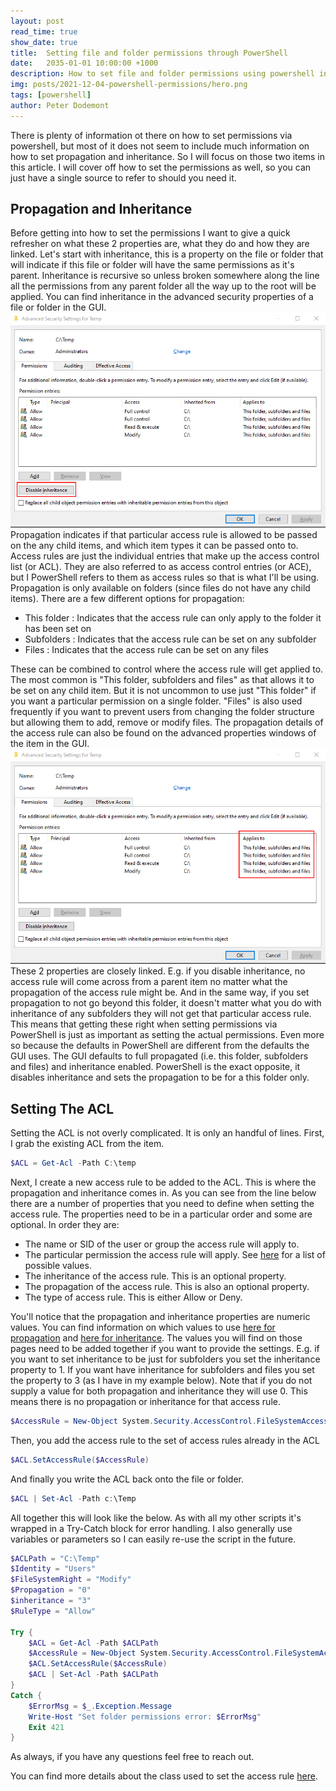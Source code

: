 ```yaml
---
layout: post
read_time: true
show_date: true
title:  Setting file and folder permissions through PowerShell
date:   2035-01-01 10:00:00 +1000
description: How to set file and folder permissions using powershell including inheritance and propagation.
img: posts/2021-12-04-powershell-permissions/hero.png
tags: [powershell]
author: Peter Dodemont
---
```

There is plenty of information ot there on how to set permissions via powershell, but most of it does not seem to include much information on how to set propagation and inheritance. So I will focus on those two items in this article. I will cover off how to set the permissions as well, so you can just have a single source to refer to should you need it.

## Propagation and Inheritance
Before getting into how to set the permissions I want to give a quick refresher on what these 2 properties are, what they do and how they are linked.
Let's start with inheritance, this is a property on the file or folder that will indicate if this file or folder will have the same permissions as it's parent. Inheritance is recursive so unless broken somewhere along the line all the permissions from any parent folder all the way up to the root will be applied. You can find inheritance in the advanced security properties of a file or folder in the GUI.
![Inheritance in the GUI](/assets/img/posts/2021-12-04-powershell-permissions/inheritance-gui.png "Inheritance in the GUI")
Propagation indicates if that particular access rule is allowed to be passed on the any child items, and which item types it can be passed onto to. Access rules are just the individual entries that make up the access control list (or ACL). They are also referred to as access control entries (or ACE), but I PowerShell refers to them as access rules so that is what I'll be using. Propagation is only available on folders (since files do not have any child items). There are a few different options for propagation:
* This folder : Indicates that the access rule can only apply to the folder it has been set on
* Subfolders : Indicates that the access rule can be set on any subfolder
* Files : Indicates that the access rule can be set on any files

These can be combined to control where the access rule will get applied to. The most common is "This folder, subfolders and files" as that allows it to be set on any child item. But it is not uncommon to use just "This folder" if you want a particular permission on a single folder. "Files" is also used frequently if you want to prevent users from changing the folder structure but allowing them to add, remove or modify files.
The propagation details of the access rule can also be found on the advanced properties windows of the item in the GUI.
![Propagation in the GUI](/assets/img/posts/2021-12-04-powershell-permissions/propagation-gui.png "Propagation in the GUI")
These 2 properties are closely linked. E.g. if you disable inheritance, no access rule will come across from a parent item no matter what the propagation of the access rule might be. And in the same way, if you set propagation to not go beyond this folder, it doesn't matter what you do with inheritance of any subfolders they will not get that particular access rule.
This means that getting these right when setting permissions via PowerShell is just as important as setting the actual permissions. Even more so because the defaults in PowerShell are different from the defaults the GUI uses. The GUI defaults to full propagated (i.e. this folder, subfolders and files) and inheritance enabled. PowerShell is the exact opposite, it disables inheritance and sets the propagation to be for a this folder only.

## Setting The ACL
Setting the ACL is not overly complicated. It is only an handful of lines.
First, I grab the existing ACL from the item.
```powershell
$ACL = Get-Acl -Path C:\temp
```
Next, I create a new access rule to be added to the ACL. This is where the propagation and inheritance comes in. As you can see from the line below there are a number of properties that you need to define when setting the access rule. The properties need to be in a particular order and some are optional. In order they are:
* The name or SID of the user or group the access rule will apply to.
* The particular permission the access rule will apply. See [here](https://docs.microsoft.com/en-us/dotnet/api/system.security.accesscontrol.filesystemrights?view=windowsdesktop-5.0) for a list of possible values.
* The inheritance of the access rule. This is an optional property.
* The propagation of the access rule. This is also an optional property.
* The type of access rule. This is either Allow or Deny.

You'll notice that the propagation and inheritance properties are numeric values. You can find information on which values to use [here for propagation](https://docs.microsoft.com/en-us/dotnet/api/system.security.accesscontrol.propagationflags?view=windowsdesktop-5.0) and [here for inheritance](https://docs.microsoft.com/en-us/dotnet/api/system.security.accesscontrol.inheritanceflags?view=windowsdesktop-5.0). The values you will find on those pages need to be added together if you want to provide the settings. E.g. if you want to set inheritance to be just for subfolders you set the inheritance property to 1. If you want have inheritance for subfolders and files you set the property to 3 (as I have in my example below).
Note that if you do not supply a value for both propagation and inheritance they will use 0. This means there is no propagation or inheritance for that access rule.
```powershell
$AccessRule = New-Object System.Security.AccessControl.FileSystemAccessRule("Users","Modify","3","0","Allow")
```
Then, you add the access rule to the set of access rules already in the ACL
```powershell
$ACL.SetAccessRule($AccessRule)
```
And finally you write the ACL back onto the file or folder.
```powershell
$ACL | Set-Acl -Path c:\Temp
```
All together this will look like the below. As with all my other scripts it's wrapped in a Try-Catch block for error handling. I also generally use variables or parameters so I can easily re-use the script in the future.
```powershell
$ACLPath = "C:\Temp"
$Identity = "Users"
$FileSystemRight = "Modify" 
$Propagation = "0"
$inheritance = "3"
$RuleType = "Allow"

Try {
    $ACL = Get-Acl -Path $ACLPath
    $AccessRule = New-Object System.Security.AccessControl.FileSystemAccessRule($Identity,$FileSystemRight,$inheritance,$Propagation,$RuleType)
    $ACL.SetAccessRule($AccessRule)
    $ACL | Set-Acl -Path $ACLPath
}
Catch {
    $ErrorMsg = $_.Exception.Message
    Write-Host "Set folder permissions error: $ErrorMsg"
    Exit 421
}
```

As always, if you have any questions feel free to reach out.

You can find more details about the class used to set the access rule [here](https://docs.microsoft.com/en-us/dotnet/api/system.security.accesscontrol.filesystemaccessrule?view=windowsdesktop-5.0).